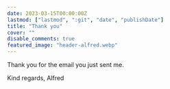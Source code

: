 ```yaml
---
date: 2023-03-15T00:00:00Z
lastmod: ["lastmod", ":git", "date", "publishDate"]
title: "Thank you"
cover: ""
disable_comments: true
featured_image: "header-alfred.webp"
---
```



Thank you for the email you just sent me. 

Kind regards, Alfred